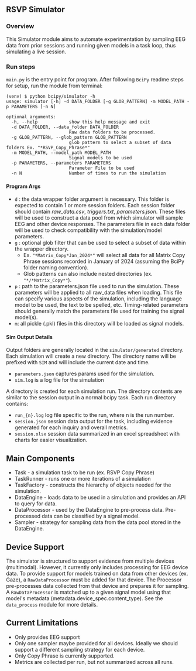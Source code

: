 ## RSVP Simulator

### Overview

This Simulator module aims to automate experimentation by sampling EEG data from prior sessions and running given models in a task loop, thus simulating a live session.

### Run steps

`main.py` is the entry point for program. After following `BciPy` readme steps for setup, run the module from terminal:

```
(venv) $ python bcipy/simulator -h
usage: simulator [-h] -d DATA_FOLDER [-g GLOB_PATTERN] -m MODEL_PATH -p PARAMETERS [-n N]

optional arguments:
  -h, --help            show this help message and exit
  -d DATA_FOLDER, --data_folder DATA_FOLDER
                        Raw data folders to be processed.
  -g GLOB_PATTERN, --glob_pattern GLOB_PATTERN
                        glob pattern to select a subset of data folders Ex. "*RSVP_Copy_Phrase*"
  -m MODEL_PATH, --model_path MODEL_PATH
                        Signal models to be used
  -p PARAMETERS, --parameters PARAMETERS
                        Parameter File to be used
  -n N                  Number of times to run the simulation
```

#### Program Args

- `d` : the data wrapper folder argument is necessary. This folder is expected to contain 1 or more session folders. Each session folder should contain
  _raw_data.csv_, _triggers.txt_, _parameters.json_. These files will be used to construct a data pool from which simulator will sample EEG and other device responses. The parameters file in each data folder will be used to check compatibility with the simulation/model parameters.
- `g` : optional glob filter that can be used to select a subset of data within the wrapper directory.
  - Ex. `"*Matrix_Copy*Jan_2024*"` will select all data for all Matrix Copy Phrase sessions recorded in January of 2024 (assuming the BciPy folder naming convention).
  - Glob patterns can also include nested directories (ex. `"*/*Matrix_Copy*"`).
- `p` : path to the parameters.json file used to run the simulation. These parameters will be applied to
  all raw_data files when loading. This file can specify various aspects of the simulation, including the language model to be used, the text to be spelled, etc. Timing-related parameters should generally match the parameters file used for training the signal model(s).
- `m`: all pickle (.pkl) files in this directory will be loaded as signal models.

#### Sim Output Details

Output folders are generally located in the `simulator/generated` directory. Each simulation will create a new directory. The directory name will be  prefixed with `SIM` and will include the current date and time.

- `parameters.json` captures params used for the simulation.
- `sim.log` is a log file for the simulation

A directory is created for each simulation run. The directory contents are similar to the session output in a normal bcipy task. Each run directory contains:

- `run_{n}.log` log file specific to the run, where n is the run number.
- `session.json` session data output for the task, including evidence generated for each inquiry and overall metrics.
- `session.xlsx` session data summarized in an excel spreadsheet with charts for easier visualization.

## Main Components

* Task - a simulation task to be run (ex. RSVP Copy Phrase)
* TaskRunner - runs one or more iterations of a simulation
* TaskFactory - constructs the hierarchy of objects needed for the simulation.
* DataEngine - loads data to be used in a simulation and provides an API to query for data.
* DataProcessor - used by the DataEngine to pre-process data. Pre-processed data can be classified by a signal model.
* Sampler - strategy for sampling data from the data pool stored in the DataEngine.

## Device Support

The simulator is structured to support evidence from multiple devices (multimodal). However, it currently only includes processing for EEG device data. To provide support for models trained on data from other devices (ex. Gaze), a `RawDataProcessor` must be added for that device. The Processor pre-processes data collected from that device and prepares it for sampling. A `RawDataProcessor` is matched up to a given signal model using that model's metadata (metadata.device_spec.content_type). See the `data_process` module for more details.

## Current Limitations

* Only provides EEG support
* Only one sampler maybe provided for all devices. Ideally we should support a different sampling strategy for each device.
* Only Copy Phrase is currently supported.
* Metrics are collected per run, but not summarized across all runs.